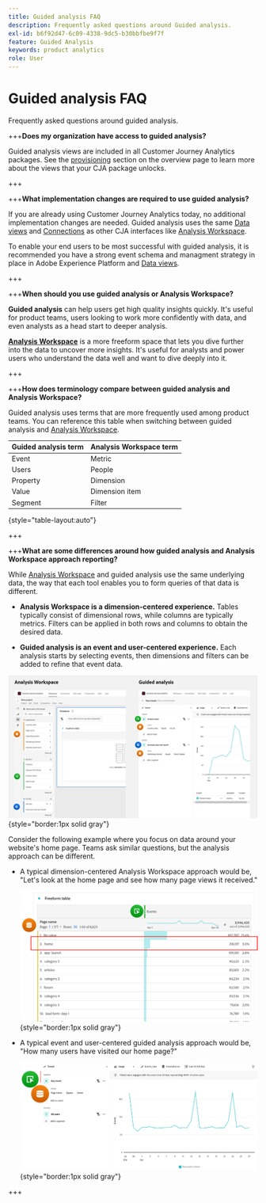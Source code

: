 ```yaml
---
title: Guided analysis FAQ
description: Frequently asked questions around Guided analysis.
exl-id: b6f92d47-6c09-4338-9dc5-b30bbfbe9f7f
feature: Guided Analysis
keywords: product analytics
role: User
---
```

# Guided analysis FAQ

Frequently asked questions around guided analysis.

+++**Does my organization have access to guided analysis?**

Guided analysis views are included in all Customer Journey Analytics packages. See the [provisioning](overview.md#provisioning) section on the overview page to learn more about the views that your CJA package unlocks.

+++

+++**What implementation changes are required to use guided analysis?**

If you are already using Customer Journey Analytics today, no additional implementation changes are needed. Guided analysis uses the same [Data views](../data-views/data-views.md) and [Connections](../connections/overview.md) as other CJA interfaces like [Analysis Workspace](../analysis-workspace/home.md). 

To enable your end users to be most successful with guided analysis, it is recommended you have a strong event schema and managment strategy in place in Adobe Experience Platform and [Data views](../data-views/data-views.md).

+++

+++**When should you use guided analysis or Analysis Workspace?**

**Guided analysis** can help users get high quality insights quickly. It's useful for product teams, users looking to work more confidently with data, and even analysts as a head start to deeper analysis.

**[Analysis Workspace](../analysis-workspace/home.md)** is a more freeform space that lets you dive further into the data to uncover more insights. It's useful for analysts and power users who understand the data well and want to dive deeply into it.

+++

+++**How does terminology compare between guided analysis and Analysis Workspace?**

Guided analysis uses terms that are more frequently used among product teams. You can reference this table when switching between guided analysis and [Analysis Workspace](../analysis-workspace/home.md).

| Guided analysis term | Analysis Workspace term |
| --- | --- |
| Event | Metric |
| Users | People |
| Property | Dimension |
| Value | Dimension item |
| Segment | Filter |

{style="table-layout:auto"}

+++

+++**What are some differences around how guided analysis and Analysis Workspace approach reporting?**

While [Analysis Workspace](../analysis-workspace/home.md) and guided analysis use the same underlying data, the way that each tool enables you to form queries of that data is different.

* **Analysis Workspace is a dimension-centered experience.** Tables typically consist of dimensional rows, while columns are typically metrics. Filters can be applied in both rows and columns to obtain the desired data.

* **Guided analysis is an event and user-centered experience.** Each analysis starts by selecting events, then dimensions and filters can be added to refine that event data.

![Analysis Workspace and guided analysis views](assets/structure.png){style="border:1px solid gray"}

Consider the following example where you focus on data around your website's home page. Teams ask similar questions, but the analysis approach can be different.

* A typical dimension-centered Analysis Workspace approach would be, "Let's look at the home page and see how many page views it received."

   ![Dimension centered](assets/dimension-centered.png){style="border:1px solid gray"}

* A typical event and user-centered guided analysis approach would be, "How many users have visited our home page?"

   ![Event centered](assets/event-centered.png){style="border:1px solid gray"}

+++
